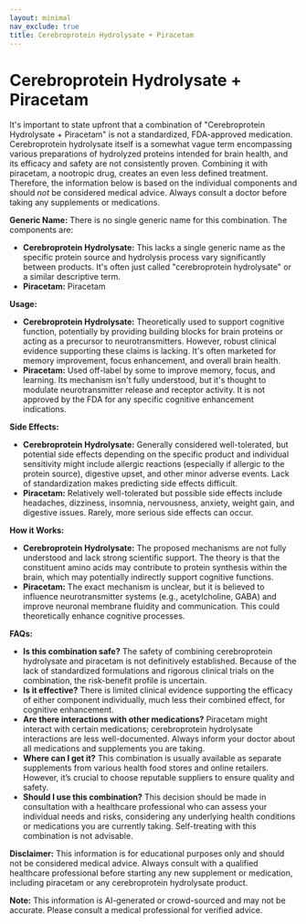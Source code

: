 ```yaml
---
layout: minimal
nav_exclude: true
title: Cerebroprotein Hydrolysate + Piracetam
---
```


# Cerebroprotein Hydrolysate + Piracetam

It's important to state upfront that a combination of "Cerebroprotein Hydrolysate + Piracetam" is not a standardized, FDA-approved medication.  Cerebroprotein hydrolysate itself is a somewhat vague term encompassing various preparations of hydrolyzed proteins intended for brain health, and its efficacy and safety are not consistently proven.  Combining it with piracetam, a nootropic drug, creates an even less defined treatment.  Therefore, the information below is based on the individual components and should *not* be considered medical advice.  Always consult a doctor before taking any supplements or medications.

**Generic Name:**  There is no single generic name for this combination.  The components are:

* **Cerebroprotein Hydrolysate:**  This lacks a single generic name as the specific protein source and hydrolysis process vary significantly between products.  It's often just called "cerebroprotein hydrolysate" or a similar descriptive term.
* **Piracetam:** Piracetam


**Usage:**

* **Cerebroprotein Hydrolysate:**  Theoretically used to support cognitive function, potentially by providing building blocks for brain proteins or acting as a precursor to neurotransmitters. However, robust clinical evidence supporting these claims is lacking.  It's often marketed for memory improvement, focus enhancement, and overall brain health.
* **Piracetam:** Used off-label by some to improve memory, focus, and learning. Its mechanism isn't fully understood, but it's thought to modulate neurotransmitter release and receptor activity.  It is not approved by the FDA for any specific cognitive enhancement indications.


**Side Effects:**

* **Cerebroprotein Hydrolysate:**  Generally considered well-tolerated, but potential side effects depending on the specific product and individual sensitivity might include allergic reactions (especially if allergic to the protein source), digestive upset, and other minor adverse events.  Lack of standardization makes predicting side effects difficult.
* **Piracetam:** Relatively well-tolerated but possible side effects include headaches, dizziness, insomnia, nervousness, anxiety, weight gain, and digestive issues.  Rarely, more serious side effects can occur.


**How it Works:**

* **Cerebroprotein Hydrolysate:** The proposed mechanisms are not fully understood and lack strong scientific support. The theory is that the constituent amino acids may contribute to protein synthesis within the brain, which may potentially indirectly support cognitive functions.
* **Piracetam:** The exact mechanism is unclear, but it is believed to influence neurotransmitter systems (e.g., acetylcholine, GABA) and improve neuronal membrane fluidity and communication.  This could theoretically enhance cognitive processes.


**FAQs:**

* **Is this combination safe?**  The safety of combining cerebroprotein hydrolysate and piracetam is not definitively established.  Because of the lack of standardized formulations and rigorous clinical trials on the combination, the risk-benefit profile is uncertain.
* **Is it effective?**  There is limited clinical evidence supporting the efficacy of either component individually, much less their combined effect, for cognitive enhancement.
* **Are there interactions with other medications?**  Piracetam might interact with certain medications; cerebroprotein hydrolysate interactions are less well-documented.  Always inform your doctor about all medications and supplements you are taking.
* **Where can I get it?**  This combination is usually available as separate supplements from various health food stores and online retailers.  However, it’s crucial to choose reputable suppliers to ensure quality and safety.
* **Should I use this combination?**  This decision should be made in consultation with a healthcare professional who can assess your individual needs and risks, considering any underlying health conditions or medications you are currently taking.  Self-treating with this combination is not advisable.


**Disclaimer:** This information is for educational purposes only and should not be considered medical advice.  Always consult with a qualified healthcare professional before starting any new supplement or medication, including piracetam or any cerebroprotein hydrolysate product.


**Note:** This information is AI-generated or crowd-sourced and may not be accurate. Please consult a medical professional for verified advice.